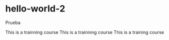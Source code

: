 # hello-world-2
Prueba 

This is a trainning course
This is a traininng course
This is a training course
